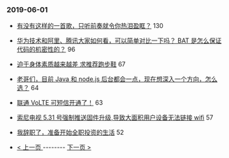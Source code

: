 ### 2019-06-01 
- [有没有这样的一首歌，只听前奏就令你热泪盈眶？](https://www.v2ex.com/t/569594) 130
- [华为技术和阿里、腾讯大家如何看，可以简单对比一下吗？ BAT 是怎么保证代码的机密性的？](https://www.v2ex.com/t/569624) 96
- [迫于身体素质越来越差 求推荐跑步鞋](https://www.v2ex.com/t/569648) 67
- [老哥们，目前 Java 和 node.js 后台都会一点，现在想深入一个方向，怎么选？](https://www.v2ex.com/t/569670) 64
- [联通 VoLTE 可短信开通了！](https://www.v2ex.com/t/569653) 63
- [索尼电视 5.31 号强制推送固件升级,导致大面积用户设备无法链接 wifi](https://www.v2ex.com/t/569637) 57
- [我辞职了，准备开始全职投资的生活](https://www.v2ex.com/t/569681) 52 

- [ < 上一页 ](https://github.com/able8/v2ex-hot-record/blob/master/2019-05-31.md) -------- [ 下一页 > ](https://github.com/able8/v2ex-hot-record/blob/master/2019-06-02.md)
